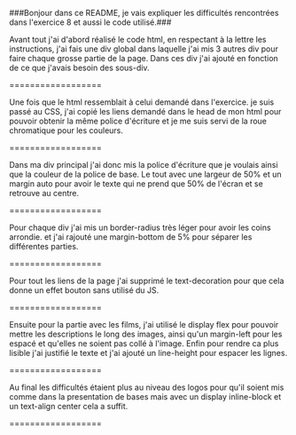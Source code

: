 ###Bonjour dans ce README, je vais expliquer les difficultés rencontrées dans l'exercice 8 et aussi le code utilisé.###

Avant tout j'ai d'abord réalisé le code html, en respectant à la lettre les instructions, j'ai fais une div global dans laquelle j'ai mis 3 autres div pour faire chaque grosse partie de la page. Dans ces div j'ai ajouté en fonction de ce que j'avais besoin des sous-div.

==================

Une fois que le html ressemblait à celui demandé dans l'exercice. je suis passé au CSS,
j'ai copié les liens demandé dans le head de mon html pour pouvoir obtenir la même police d'écriture et je me suis servi de la roue chromatique pour les couleurs.

==================

Dans ma div principal j'ai donc mis la police d'écriture que je voulais ainsi que la couleur de la police de base. Le tout avec une largeur de 50% et un margin auto pour avoir le texte qui ne prend que 50% de l'écran et se retrouve au centre.

==================

Pour chaque div j'ai mis un border-radius très léger pour avoir les coins arrondie. et j'ai rajouté une margin-bottom de 5% pour séparer les différentes parties.

==================

Pour tout les liens de la page j'ai supprimé le text-decoration pour que cela donne un effet bouton sans utilisé du JS.

==================

Ensuite pour la partie avec les films, j'ai utilisé le display flex pour pouvoir mettre les descriptions le long des images, ainsi qu'un margin-left pour les espacé et qu'elles ne soient pas collé à l'image. Enfin pour rendre ca plus lisible j'ai justifié le texte et j'ai ajouté un line-height pour espacer les lignes.

==================

Au final les difficultés étaient plus au niveau des logos pour qu'il soient mis comme dans la presentation de bases mais avec un display inline-block et un text-align center cela a suffit.

==================
